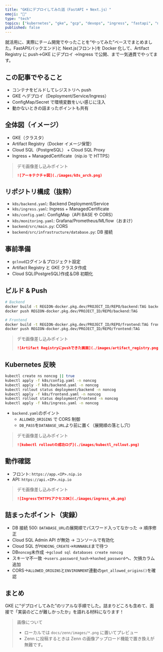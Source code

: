```yaml
---
title: "GKEにデプロイしてみた話（FastAPI + Next.js）"
emoji: "🚀"
type: "tech"
topics: ["kubernetes", "gke", "gcp", "devops", "ingress", "fastapi", "nextjs"]
published: false
---
```


就活用に、実際にチーム開発でやったことを“やってみた”ベースでまとめました。FastAPI(バックエンド)と Next.js(フロント)を Docker 化して、Artifact Registry に push→GKE にデプロイ →Ingress で公開、まで一気通貫でやってます。

## この記事でやること

- コンテナをビルドしてレジストリへ push
- GKE へデプロイ（Deployment/Service/Ingress）
- ConfigMap/Secret で環境変数をいい感じに注入
- 動かないときの詰まったポイントも共有

## 全体図（イメージ）

- GKE（クラスタ）
- Artifact Registry（Docker イメージ保管）
- Cloud SQL（PostgreSQL） + Cloud SQL Proxy
- Ingress + ManagedCertificate（nip.io で HTTPS）

> デモ画像差し込みポイント
>
> ```md
> ![アーキテクチャ図](./images/k8s_arch.png)
> ```

## リポジトリ構成（抜粋）

- `k8s/backend.yaml`: Backend Deployment/Service
- `k8s/ingress.yaml`: Ingress + ManagedCertificate
- `k8s/config.yaml`: ConfigMap（API BASE や CORS）
- `k8s/monitoring.yaml`: Grafana/Prometheus/MLflow（おまけ）
- `backend/src/main.py`: CORS
- `backend/src/infrastructure/database.py`: DB 接続

## 事前準備

- `gcloud`ログイン＆プロジェクト設定
- Artifact Registry と GKE クラスタ作成
- Cloud SQL(PostgreSQL)作成＆DB 初期化

## ビルド & Push

```bash
# Backend
docker build -t REGION-docker.pkg.dev/PROJECT_ID/REPO/backend:TAG backend
docker push REGION-docker.pkg.dev/PROJECT_ID/REPO/backend:TAG

# Frontend
docker build -t REGION-docker.pkg.dev/PROJECT_ID/REPO/frontend:TAG frontend
docker push REGION-docker.pkg.dev/PROJECT_ID/REPO/frontend:TAG
```

> デモ画像差し込みポイント
>
> ```md
> ![Artifact Registryにpushできた画面](./images/artifact_registry.png)
> ```

## Kubernetes 反映

```bash
kubectl create ns noncog || true
kubectl apply -f k8s/config.yaml -n noncog
kubectl apply -f k8s/backend.yaml -n noncog
kubectl rollout status deployment/backend -n noncog
kubectl apply -f k8s/frontend.yaml -n noncog
kubectl rollout status deployment/frontend -n noncog
kubectl apply -f k8s/ingress.yaml -n noncog
```

- `backend.yaml`のポイント
  - `ALLOWED_ORIGINS` で CORS 制御
  - `DB_PASS`を`DATABASE_URL`より前に置く（展開順の落とし穴）

> デモ画像差し込みポイント
>
> ```md
> ![kubectl rolloutの成功ログ](./images/kubectl_rollout.png)
> ```

## 動作確認

- フロント: `https://app.<IP>.nip.io`
- API: `https://api.<IP>.nip.io`

> デモ画像差し込みポイント
>
> ```md
> ![IngressでHTTPSアクセスOK](./images/ingress_ok.png)
> ```

## 詰まったポイント（実録）

- DB 接続 500: `DATABASE_URL`の展開順でパスワード入ってなかった → 順序修正
- Cloud SQL Admin API が無効 → コンソールで有効化
- Cloud SQL が`PENDING_CREATE`→`RUNNABLE`まで待つ
- DB`noncog`未作成 →`gcloud sql databases create noncog`
- スキーマ不一致 →`users.password_hash`→`hashed_password`へ、欠損カラム追加
- CORS→`ALLOWED_ORIGINS`と`ENVIRONMENT`連動の`get_allowed_origins()`を確認

## まとめ

GKE に“デプロイしてみた”のリアルな手順でした。詰まりどころも含めて、面接で「実装のどこが難しかったか」を語れる材料になります！

> 画像について
>
> - ローカルでは `docs/zenn/images/*.png` に置いてプレビュー
> - Zenn に投稿するときは Zenn の画像アップロード機能で置き換えが無難です。
